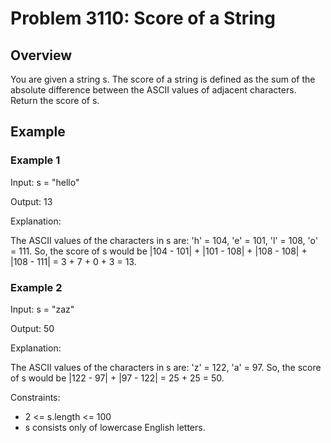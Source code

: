 # Problem 3110: Score of a String

## Overview

You are given a string s. The score of a string is defined as the sum of the absolute difference between the ASCII values of adjacent characters.
Return the score of s.

## Example

### Example 1

  Input: s = "hello"

  Output: 13

  Explanation:

  The ASCII values of the characters in s are: 'h' = 104, 'e' = 101, 'l' = 108, 'o' = 111. So, the score of s would be |104 - 101| + |101 - 108| + |108 - 108| + |108 - 111| = 3 + 7 + 0 + 3 = 13.

### Example 2

  Input: s = "zaz"

  Output: 50

  Explanation:

  The ASCII values of the characters in s are: 'z' = 122, 'a' = 97. So, the score of s would be |122 - 97| + |97 - 122| = 25 + 25 = 50.

Constraints:

- 2 <= s.length <= 100
- s consists only of lowercase English letters.
